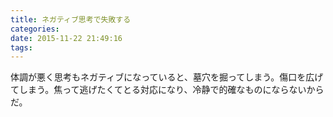 ```yaml
---
title: ネガティブ思考で失敗する
categories:
date: 2015-11-22 21:49:16
tags:
---
```


体調が悪く思考もネガティブになっていると、墓穴を掘ってしまう。傷口を広げてしまう。焦って逃げたくてとる対応になり、冷静で的確なものにならないからだ。